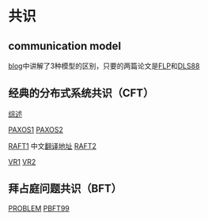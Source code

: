 # 共识
## communication model
[blog](https://decentralizedthoughts.github.io/2019-06-01-2019-5-31-models/)中讲解了3种模型的区别，只要的两篇论文是[FLP](https://groups.csail.mit.edu/tds/papers/Lynch/jacm85.pdf)和[DLS88](https://groups.csail.mit.edu/tds/papers/Lynch/jacm88.pdf)

## 经典的分布式系统共识（CFT）
[综述](https://www.cl.cam.ac.uk/techreports/UCAM-CL-TR-935.pdf)

[PAXOS1](https://lamport.azurewebsites.net/pubs/lamport-paxos.pdf)
[PAXOS2](https://lamport.azurewebsites.net/pubs/paxos-simple.pdf)

[RAFT1](https://raft.github.io/raft.pdf)
中文[翻译地址](https://github.com/chixiaowen/consensus/blob/main/doc/raft-zh_cn.md)
[RAFT2](https://web.stanford.edu/~ouster/cgi-bin/papers/OngaroPhD.pdf)

[VR1](https://pmg.csail.mit.edu/papers/vr.pdf)
[VR2](https://pmg.csail.mit.edu/papers/vr-revisited.pdf)

## 拜占庭问题共识（BFT）
[PROBLEM](https://lamport.azurewebsites.net/pubs/byz.pdf)
[PBFT99](https://pmg.csail.mit.edu/papers/osdi99.pdf)
